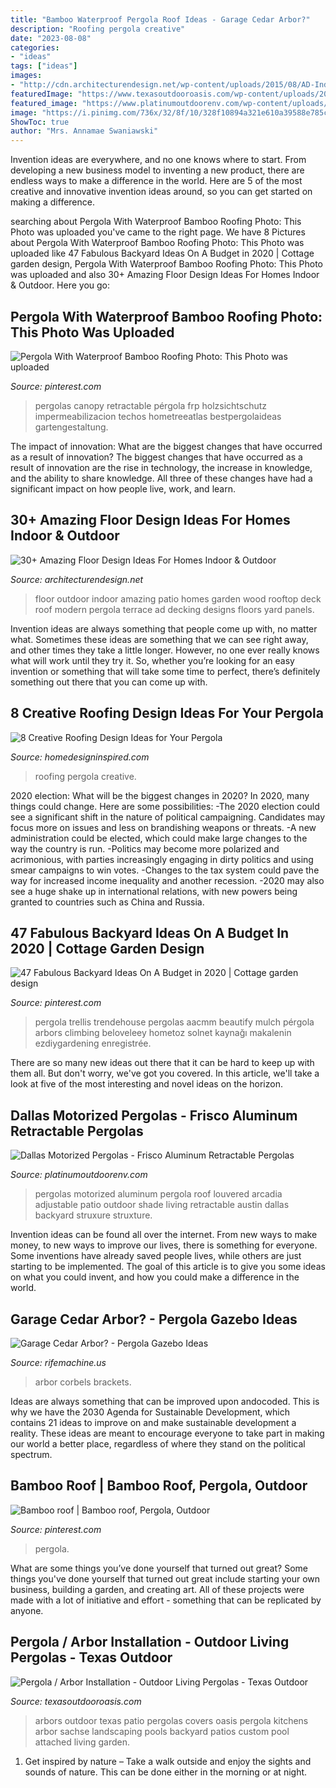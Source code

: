 ```yaml
---
title: "Bamboo Waterproof Pergola Roof Ideas - Garage Cedar Arbor?"
description: "Roofing pergola creative"
date: "2023-08-08"
categories:
- "ideas"
tags: ["ideas"]
images:
- "http://cdn.architecturendesign.net/wp-content/uploads/2015/08/AD-Indoor-Outdoor-Floor-Design-Ideas-18.jpg"
featuredImage: "https://www.texasoutdooroasis.com/wp-content/uploads/2017/10/arbors.jpg"
featured_image: "https://www.platinumoutdoorenv.com/wp-content/uploads/2020/03/motorized-pergolas.jpg"
image: "https://i.pinimg.com/736x/32/8f/10/328f10894a321e610a39588e785c2825.jpg"
ShowToc: true
author: "Mrs. Annamae Swaniawski"
---
```



Invention ideas are everywhere, and no one knows where to start. From developing a new business model to inventing a new product, there are endless ways to make a difference in the world. Here are 5 of the most creative and innovative invention ideas around, so you can get started on making a difference.

	

		
searching about Pergola With Waterproof Bamboo Roofing Photo: This Photo was uploaded you've came to the right page. We have 8 Pictures about Pergola With Waterproof Bamboo Roofing Photo: This Photo was uploaded like 47 Fabulous Backyard Ideas On A Budget in 2020 | Cottage garden design, Pergola With Waterproof Bamboo Roofing Photo: This Photo was uploaded and also 30+ Amazing Floor Design Ideas For Homes Indoor &amp; Outdoor. Here you go:
		
    
## Pergola With Waterproof Bamboo Roofing Photo: This Photo Was Uploaded

<img loading=lazy src="https://i.pinimg.com/736x/32/8f/10/328f10894a321e610a39588e785c2825.jpg" onerror="this.onerror=null;this.src='https://tse3.mm.bing.net/th?id=OIP.5_mfbpoeX6-l7pmfPiQajgHaFj&amp;pid=15.1';" alt="Pergola With Waterproof Bamboo Roofing Photo: This Photo was uploaded">

_Source: pinterest.com_

>pergolas canopy retractable pérgola frp holzsichtschutz impermeabilizacion techos hometreeatlas bestpergolaideas gartengestaltung. 

	

The impact of innovation: What are the biggest changes that have occurred as a result of innovation?
The biggest changes that have occurred as a result of innovation are the rise in technology, the increase in knowledge, and the ability to share knowledge. All three of these changes have had a significant impact on how people live, work, and learn.

    
## 30+ Amazing Floor Design Ideas For Homes Indoor &amp; Outdoor

<img loading=lazy src="http://cdn.architecturendesign.net/wp-content/uploads/2015/08/AD-Indoor-Outdoor-Floor-Design-Ideas-18.jpg" onerror="this.onerror=null;this.src='https://tse1.mm.bing.net/th?id=OIP.BA0jSVnsl30aRMQOLI0PagHaJY&amp;pid=15.1';" alt="30+ Amazing Floor Design Ideas For Homes Indoor &amp; Outdoor">

_Source: architecturendesign.net_

>floor outdoor indoor amazing patio homes garden wood rooftop deck roof modern pergola terrace ad decking designs floors yard panels. 

	

Invention ideas are always something that people come up with, no matter what. Sometimes these ideas are something that we can see right away, and other times they take a little longer. However, no one ever really knows what will work until they try it. So, whether you’re looking for an easy invention or something that will take some time to perfect, there’s definitely something out there that you can come up with.

    
## 8 Creative Roofing Design Ideas For Your Pergola

<img loading=lazy src="https://www.homedesigninspired.com/wp-content/uploads/2020/05/pergola-roofing-ideas-5.jpg" onerror="this.onerror=null;this.src='https://tse4.mm.bing.net/th?id=OIP.70R9sbBqgGG9F2CHtPDEDwHaJ_&amp;pid=15.1';" alt="8 Creative Roofing Design Ideas for Your Pergola">

_Source: homedesigninspired.com_

>roofing pergola creative. 

	

2020 election: What will be the biggest changes in 2020?
In 2020, many things could change. Here are some possibilities:
-The 2020 election could see a significant shift in the nature of political campaigning. Candidates may focus more on issues and less on brandishing weapons or threats. 
-A new administration could be elected, which could make large changes to the way the country is run. 
-Politics may become more polarized and acrimonious, with parties increasingly engaging in dirty politics and using smear campaigns to win votes. 
-Changes to the tax system could pave the way for increased income inequality and another recession. 
-2020 may also see a huge shake up in international relations, with new powers being granted to countries such as China and Russia.

    
## 47 Fabulous Backyard Ideas On A Budget In 2020 | Cottage Garden Design

<img loading=lazy src="https://i.pinimg.com/originals/44/0b/78/440b78f71a3648c8c42294f5e8b6cb99.jpg" onerror="this.onerror=null;this.src='https://tse2.mm.bing.net/th?id=OIP.7ILLdghHCTIgYO5tJVGlVAHaJ3&amp;pid=15.1';" alt="47 Fabulous Backyard Ideas On A Budget in 2020 | Cottage garden design">

_Source: pinterest.com_

>pergola trellis trendehouse pergolas aacmm beautify mulch pérgola arbors climbing beloveleey hometoz solnet kaynağı makalenin ezdiygardening enregistrée. 

	

There are so many new ideas out there that it can be hard to keep up with them all. But don't worry, we've got you covered. In this article, we'll take a look at five of the most interesting and novel ideas on the horizon.

    
## Dallas Motorized Pergolas - Frisco Aluminum Retractable Pergolas

<img loading=lazy src="https://www.platinumoutdoorenv.com/wp-content/uploads/2020/03/motorized-pergolas.jpg" onerror="this.onerror=null;this.src='https://tse3.mm.bing.net/th?id=OIP.MnJGD0hAivBOO5qVETdNYQHaFj&amp;pid=15.1';" alt="Dallas Motorized Pergolas - Frisco Aluminum Retractable Pergolas">

_Source: platinumoutdoorenv.com_

>pergolas motorized aluminum pergola roof louvered arcadia adjustable patio outdoor shade living retractable austin dallas backyard struxure struxture. 

	

Invention ideas can be found all over the internet. From new ways to make money, to new ways to improve our lives, there is something for everyone. Some inventions have already saved people lives, while others are just starting to be implemented. The goal of this article is to give you some ideas on what you could invent, and how you could make a difference in the world.

    
## Garage Cedar Arbor? - Pergola Gazebo Ideas

<img loading=lazy src="http://www.southernwoodcraft.net/media/wysiwyg/Image_Gallery/trellis12.jpg" onerror="this.onerror=null;this.src='https://tse3.mm.bing.net/th?id=OIP.XkhOM8d_oaJ0812XyMBx-QHaE8&amp;pid=15.1';" alt="Garage Cedar Arbor? - Pergola Gazebo Ideas">

_Source: rifemachine.us_

>arbor corbels brackets. 

	

Ideas are always something that can be improved upon andocoded. This is why we have the 2030 Agenda for Sustainable Development, which contains 21 ideas to improve on and make sustainable development a reality. These ideas are meant to encourage everyone to take part in making our world a better place, regardless of where they stand on the political spectrum.

    
## Bamboo Roof | Bamboo Roof, Pergola, Outdoor

<img loading=lazy src="https://i.pinimg.com/736x/84/98/4b/84984bd848d71ec1494fcb901279ff73--bamboo-roof-outdoor-spaces.jpg" onerror="this.onerror=null;this.src='https://tse3.mm.bing.net/th?id=OIP.ovezJqmsC2EtckBEEUiKhgHaFj&amp;pid=15.1';" alt="Bamboo roof | Bamboo roof, Pergola, Outdoor">

_Source: pinterest.com_

>pergola. 

	

What are some things you’ve done yourself that turned out great?
Some things you've done yourself that turned out great include starting your own business, building a garden, and creating art. All of these projects were made with a lot of initiative and effort - something that can be replicated by anyone.

    
## Pergola / Arbor Installation - Outdoor Living Pergolas - Texas Outdoor

<img loading=lazy src="https://www.texasoutdooroasis.com/wp-content/uploads/2017/10/arbors.jpg" onerror="this.onerror=null;this.src='https://tse4.mm.bing.net/th?id=OIP.VW1C9ytRF4jmYo7DHGF2UgHaFj&amp;pid=15.1';" alt="Pergola / Arbor Installation - Outdoor Living Pergolas - Texas Outdoor">

_Source: texasoutdooroasis.com_

>arbors outdoor texas patio pergolas covers oasis pergola kitchens arbor sachse landscaping pools backyard patios custom pool attached living garden. 

	

1. Get inspired by nature – Take a walk outside and enjoy the sights and sounds of nature. This can be done either in the morning or at night.

